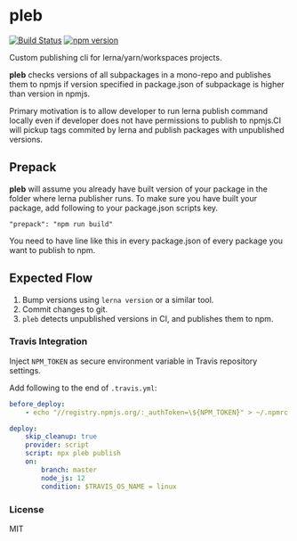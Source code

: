 # pleb

[![Build Status](https://github.com/wixplosives/pleb/workflows/tests/badge.svg)](https://github.com/wixplosives/pleb/actions)
[![npm version](https://badge.fury.io/js/pleb.svg)](https://badge.fury.io/js/pleb)

Custom publishing cli for lerna/yarn/workspaces projects.

**pleb** checks versions of all subpackages in a mono-repo and publishes them to npmjs if version specified in package.json of subpackage is higher than version in npmjs.

Primary motivation is to allow developer to run lerna publish command locally even if developer does not have permissions to publish to npmjs.CI will pickup tags commited by lerna and publish packages with unpublished versions.

## Prepack

**pleb** will assume you already have built version of your package in the folder where lerna publisher runs.
To make sure you have built your package, add following to your package.json scripts key.

`"prepack": "npm run build"`

You need to have line like this in every package.json of every package you want to publish to npm.

## Expected Flow

1. Bump versions using `lerna version` or a similar tool.
2. Commit changes to git.
3. `pleb` detects unpublished versions in CI, and publishes them to npm.

### Travis Integration

Inject `NPM_TOKEN` as secure environment variable in Travis repository settings.

Add following to the end of `.travis.yml`:

```yml
before_deploy:
    - echo "//registry.npmjs.org/:_authToken=\${NPM_TOKEN}" > ~/.npmrc

deploy:
    skip_cleanup: true
    provider: script
    script: npx pleb publish
    on:
        branch: master
        node_js: 12
        condition: $TRAVIS_OS_NAME = linux
```

### License

MIT

